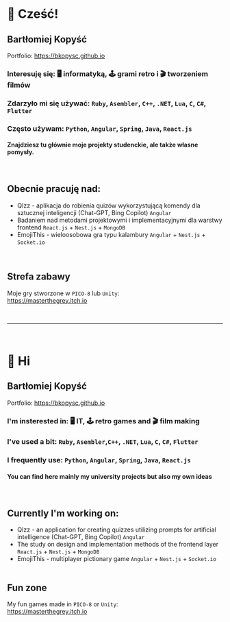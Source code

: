 # 👋 Cześć!

## Bartłomiej Kopyść
Portfolio: https://bkopysc.github.io

### **Interesuję się:** 🖥️ informatyką, 🕹️ grami retro i 🎬 tworzeniem filmów
### **Zdarzyło mi się używać:** `Ruby`, `Asembler`, `C++`, `.NET`, `Lua`, `C`, `C#`, `Flutter`
### **Często używam:** `Python`, `Angular`,  `Spring`, `Java`, `React.js`

#### Znajdziesz tu głównie moje projekty studenckie, ale także własne pomysły.
&nbsp;

## Obecnie pracuję nad:
- QIzz - aplikacja do robienia quizów wykorzystującą komendy dla sztucznej inteligencji (Chat-GPT, Bing Copilot) `Angular`
- Badaniem nad metodami projektowymi i implementacyjnymi dla warstwy frontend `React.js` + `Nest.js` + `MongoDB`
- EmojiThis - wieloosobowa gra typu kalambury `Angular` + `Nest.js` + `Socket.io`

&nbsp;

## Strefa zabawy
Moje gry stworzone w `PICO-8` lub `Unity`:\
https://masterthegrey.itch.io

&nbsp;
***
&nbsp;

# 👋 Hi

## Bartłomiej Kopyść
Portfolio: https://bkopysc.github.io
### **I'm insterested in:** 🖥️ IT, 🕹️ retro games and  🎬 film making
### **I've used a bit:** `Ruby`, `Asembler`,`C++`, `.NET`, `Lua`, `C`, `C#`, `Flutter`
### **I frequently use:** `Python`, `Angular`,  `Spring`, `Java`, `React.js`
#### You can find here mainly my university projects but also my own ideas
&nbsp;

## Currently I'm working on:
- QIzz - an application for creating quizzes utilizing prompts for artificial intelligence (Chat-GPT, Bing Copilot) `Angular`
- The study on design and implementation methods of the frontend layer `React.js` + `Nest.js` + `MongoDB`
- EmojiThis - multiplayer pictionary game `Angular` + `Nest.js` + `Socket.io`
&nbsp;
&nbsp;

## Fun zone
My fun games made in `PICO-8` or `Unity`:\
https://masterthegrey.itch.io

&nbsp;



